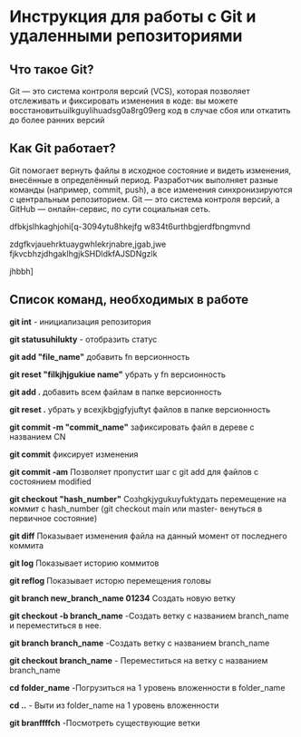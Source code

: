 # Инструкция для работы с Git и удаленными репозиториями 

## Что такое Git?
Git — это система контроля версий (VCS), которая позволяет отслеживать и фиксировать изменения в коде: вы можете восстановитьuilkguylihuadsg0a8rg09erg код в случае сбоя или откатить до более ранних версий

## Как Git работает? 

Git помогает вернуть файлы в исходное состояние и видеть изменения, внесённые в определённый период. Разработчик выполняет разные команды (например, commit, push), а все изменения синхронизируются с центральным репозиторием. Git — это система контроля версий, а GitHub — онлайн-сервис, по сути социальная сеть.


dfbkjslhkaghjohi[q-3094ytu8hkejfg
w834t6urthbgjerdfbngmvnd


zdgfkvjauehrktuaygwhlekrjnabre,jgab,jwe
fjkvcbhzjdhgaklhgjkSHDldkfAJSDNgzlk

jhbbh]

## Список команд, необходимых в работе

**git int** - инициализация репозитория 

**git statusuhilukty** - отобразить статус

**git add "file_name"** добавить fn версионность 

**git reset "filkjhjgukiue name"** убрать у fn версионность 

**git add .** добавить всем файлам в папке версионность 

**git reset .** убрать у всехjkbgjgfyjuftyt файлов в папке версионность 

**git commit -m "commit_name"** зафиксировать файл в дереве с названием CN

**git commit** фиксирует изменения 

**git commit -am** Позволяет пропустит шаг с git add  для файлов с состоянием modified 

**git checkout "hash_number"** Созhgkjygukuyfuktyдать перемещение на коммит с hash_number (git checkout main или master- венуться в первичное состояние)

**git diff** Показывает изменения файла на данный момент от последнего коммита 

**git log** Показывает историю коммитов 

**git reflog** Показывает исторю перемещения головы 

**git branch new_branch_name 01234** Создать новую ветку

**git checkout -b branch_name** -Создать ветку с названием branch_name и переместиться в нее.



**git branch branch_name** -Создать ветку с названием branch_name 

**git checkout branch_name** - Переместиться на ветку с названием branch_name 


**cd folder_name** -Погрузиться на 1 уровень вложенности в folder_name 

**cd ..** - Выти из folder_name на 1 уровень вложенности

**git branffffch** -Посмотреть существующие ветки 
